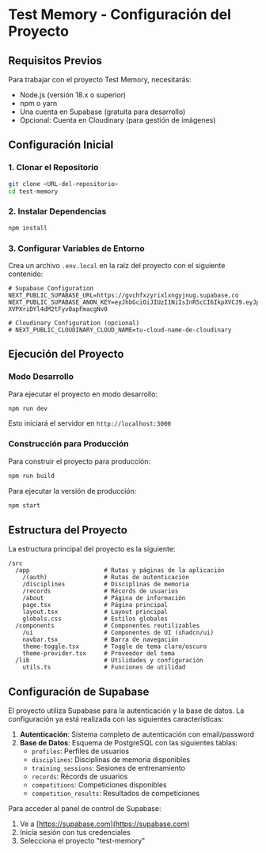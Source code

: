 # Test Memory - Configuración del Proyecto

## Requisitos Previos

Para trabajar con el proyecto Test Memory, necesitarás:

- Node.js (versión 18.x o superior)
- npm o yarn
- Una cuenta en Supabase (gratuita para desarrollo)
- Opcional: Cuenta en Cloudinary (para gestión de imágenes)

## Configuración Inicial

### 1. Clonar el Repositorio

```bash
git clone <URL-del-repositorio>
cd test-memory
```

### 2. Instalar Dependencias

```bash
npm install
```

### 3. Configurar Variables de Entorno

Crea un archivo `.env.local` en la raíz del proyecto con el siguiente contenido:

```psh
# Supabase Configuration
NEXT_PUBLIC_SUPABASE_URL=https://gvchfxzyrixlxngyjnug.supabase.co
NEXT_PUBLIC_SUPABASE_ANON_KEY=eyJhbGciOiJIUzI1NiIsInR5cCI6IkpXVCJ9.eyJpc3MiOiJzdXBhYmFzZSIsInJlZiI6Imd2Y2hmeHp5cml4bHhuZ3lqbnVnIiwicm9sZSI6ImFub24iLCJpYXQiOjE3NDYzOTc4NDcsImV4cCI6MjA2MTk3Mzg0N30.40SleC_Xt5_LxC-XVPXriDYl4dM2tFyv0apFmacgNv0

# Cloudinary Configuration (opcional)
# NEXT_PUBLIC_CLOUDINARY_CLOUD_NAME=tu-cloud-name-de-cloudinary
```

## Ejecución del Proyecto

### Modo Desarrollo

Para ejecutar el proyecto en modo desarrollo:

```bash
npm run dev
```

Esto iniciará el servidor en `http://localhost:3000`

### Construcción para Producción

Para construir el proyecto para producción:

```bash
npm run build
```

Para ejecutar la versión de producción:

```bash
npm start
```

## Estructura del Proyecto

La estructura principal del proyecto es la siguiente:

```psh
/src
  /app                     # Rutas y páginas de la aplicación
    /(auth)                # Rutas de autenticación
    /disciplines           # Disciplinas de memoria
    /records               # Récords de usuarios
    /about                 # Página de información
    page.tsx               # Página principal
    layout.tsx             # Layout principal
    globals.css            # Estilos globales
  /components              # Componentes reutilizables
    /ui                    # Componentes de UI (shadcn/ui)
    navbar.tsx             # Barra de navegación
    theme-toggle.tsx       # Toggle de tema claro/oscuro
    theme-provider.tsx     # Proveedor del tema
  /lib                     # Utilidades y configuración
    utils.ts               # Funciones de utilidad
```

## Configuración de Supabase

El proyecto utiliza Supabase para la autenticación y la base de datos. La configuración ya está realizada con las siguientes características:

1. **Autenticación**: Sistema completo de autenticación con email/password
2. **Base de Datos**: Esquema de PostgreSQL con las siguientes tablas:
   - `profiles`: Perfiles de usuarios
   - `disciplines`: Disciplinas de memoria disponibles
   - `training_sessions`: Sesiones de entrenamiento
   - `records`: Récords de usuarios
   - `competitions`: Competiciones disponibles
   - `competition_results`: Resultados de competiciones

Para acceder al panel de control de Supabase:

1. Ve a [https://supabase.com](https://supabase.com)
2. Inicia sesión con tus credenciales
3. Selecciona el proyecto "test-memory"
